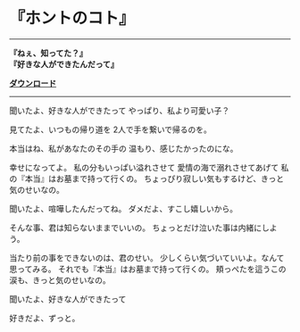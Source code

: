 # 『ホントのコト』



--------------------------------------------
__『ねぇ、知ってた？』__  
__『好きな人ができたんだって』__

__[ダウンロード](//drive.google.com/open?id=0B_CAtj3a1LEESEtMdWh4a2tvMXM)__


--------------------------------------------
聞いたよ、好きな人ができたって
やっぱり、私より可愛い子？

見てたよ、いつもの帰り道を
2人で手を繋いで帰るのを。

本当はね、私があなたのその手の
温もり、感じたかったのにな。

幸せになってよ。
私の分もいっぱい溢れさせて
愛情の海で溺れさせてあげて
私の『本当』はお墓まで持って行くの。
ちょっぴり寂しい気もするけど、きっと気のせいなの。

聞いたよ、喧嘩したんだってね。
ダメだよ、すこし嬉しいから。

そんな事、君は知らないままでいいの。
ちょっとだけ泣いた事は内緒にしよう。

当たり前の事をできないのは、君のせい。
少しくらい気づいていいよ。なんて思ってみる。
それでも『本当』はお墓まで持って行くの。
頬っぺたを這うこの涙も、きっと気のせいなの。

聞いたよ、好きな人ができたって

好きだよ、ずっと。
